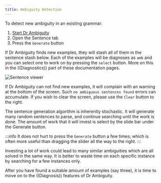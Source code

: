 ```yaml
---
title: Ambiguity Detection
---
```


To detect new ambiguity in an existing grammar:
1. [Start Dr Ambiguity]((Usage))
2. Open the Sentence tab
3. Press the `Generate` button

If Dr Ambiguity finds new examples, they will stash all of them in the sentence stash below. Each of the examples will be diagnoses as `amb` and you can select one to work on by pressing
the `select` button. More on this in the ((Diagnostics)) part of these documentation pages.

![Sentence viewer]((sentence-editor.png))

If Dr Ambiguity can not find new examples, it will complain with an warning at the bottom of the screen. Such `no ambiguous sentences found` errors can accumulate. If you wish to clear the screen, please
use the `Clear` button to the right.

The sentence generation algorithm is inherently stochastic. It will generate many random sentences to parse, and
continue searching until the work is done. The amount of work that it will invest is select by the slide bar under the Generate button.

:::info
It does not hurt to press the `Generate` button a few times; which is often more useful than dragging the slider all the way to the right.
:::

Investing a lot of work could lead to many similar ambiguities which are all solved in the same way. It is better to 
waste time on each specific instance by searching for a few instances only.

After you have found a suitable amount of examples (say three), it is time to move on to the ((Diagnosis)) features of Dr Ambiguity.


